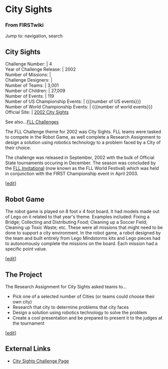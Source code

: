 # City Sights

### From FIRSTwiki

Jump to: navigation, search

City Sights  
---  
Challenge Number: | 4  
Year of Challenge Release: | 2002  
Number of Missions: |  
Challenge Designers: |  
Number of Teams: | 3,001  
Number of Children: | 27,009  
Number of Events: | 119  
Number of US Championship Events: | {{{number of US events}}}  
Number of World Championship Events: | {{{number of world events}}}  
Official Site: | [2002 City
Sights](http://www.firstlegoleague.org/default.aspx?pid=7520
"http://www.firstlegoleague.org/default.aspx?pid=7520" )  
  
See also...[FLL Challenges](/index.php/FLL_Challenges "FLL Challenges" )

The FLL Challenge theme for 2002 was City Sights. FLL teams were tasked to
compete in the Robot Game, as well complete a Research Assignment to design a
solution using robotics technology to a problem faced by a City of their
choice.

The challenge was released in September, 2002 with the bulk of Official State
tournaments occuring in December. The season was concluded by the [FLL
Invitational](/index.php/FLL_World_Festival "FLL World Festival" ) (now known
as the FLL World Festival) which was held in conjunction with the FIRST
Championship event in April 2003.

[[edit](/index.php?title=City_Sights&action=edit&section=1 "Edit section:
Robot Game" )]

## Robot Game

The robot game is played on 8 foot x 4 foot board. It had models made out of
Lego on it related to that year's theme. Examples included: Fixing a Bridge;
Collecting and Distributing Food; Cleaning up a Soccer Field; Cleaning up
Toxic Waste; etc. These were all missions that might need to be done to
support a city environment. In the robot game, a robot designed by the team
and built entirely from Lego Mindstorms kits and Lego pieces had to
autonomously complete the missions on the board. Each mission had a specific
point value.

[[edit](/index.php?title=City_Sights&action=edit&section=2 "Edit section: The
Project" )]

## The Project

The Research Assignment for City Sights asked teams to...

  * Pick one of a selected number of Cities (or teams could choose their own city) 
  * Research that city to determine problems that city faces 
  * Design a solution using robotics technology to solve the problem 
  * Create a cool presentation and be prepared to present it to the judges at the tournament 

[[edit](/index.php?title=City_Sights&action=edit&section=3 "Edit section:
External Links" )]

## External Links

  * [City Sights Challenge Page](http://www.firstlegoleague.org/nobanner.aspx?pid=7520 "http://www.firstlegoleague.org/nobanner.aspx?pid=7520" )

